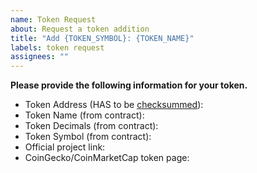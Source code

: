 ```yaml
---
name: Token Request
about: Request a token addition
title: "Add {TOKEN_SYMBOL}: {TOKEN_NAME}"
labels: token request
assignees: ""
---
```


**Please provide the following information for your token.**

- Token Address (HAS to be [checksummed](https://ethsum.netlify.app/)):
- Token Name (from contract):
- Token Decimals (from contract):
- Token Symbol (from contract):
- Official project link:
- CoinGecko/CoinMarketCap token page:
